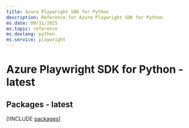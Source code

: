 ```yaml
---
title: Azure Playwright SDK for Python
description: Reference for Azure Playwright SDK for Python
ms.date: 09/11/2025
ms.topic: reference
ms.devlang: python
ms.service: playwright
---
```

# Azure Playwright SDK for Python - latest
## Packages - latest
[!INCLUDE [packages](playwright-index.md)]